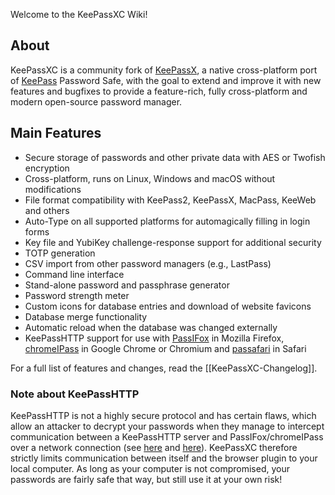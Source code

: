Welcome to the KeePassXC Wiki!

## About
KeePassXC is a community fork of [KeePassX](https://www.keepassx.org/), a native cross-platform port of [KeePass](http://keepass.info/) Password Safe, with the goal to extend and improve it with new features and bugfixes to provide a feature-rich, fully cross-platform and modern open-source password manager.

## Main Features
- Secure storage of passwords and other private data with AES or Twofish encryption
- Cross-platform, runs on Linux, Windows and macOS without modifications
- File format compatibility with KeePass2, KeePassX, MacPass, KeeWeb and others
- Auto-Type on all supported platforms for automagically filling in login forms
- Key file and YubiKey challenge-response support for additional security
- TOTP generation
- CSV import from other password managers (e.g., LastPass)
- Command line interface
- Stand-alone password and passphrase generator
- Password strength meter
- Custom icons for database entries and download of website favicons
- Database merge functionality
- Automatic reload when the database was changed externally
- KeePassHTTP support for use with [PassIFox](https://addons.mozilla.org/en-us/firefox/addon/passifox/) in Mozilla Firefox, [chromeIPass](https://chrome.google.com/webstore/detail/chromeipass/ompiailgknfdndiefoaoiligalphfdae) in Google Chrome or Chromium and [passafari](https://github.com/mmichaa/passafari.safariextension/) in Safari

For a full list of features and changes, read the [[KeePassXC-Changelog]].

### Note about KeePassHTTP
KeePassHTTP is not a highly secure protocol and has certain flaws, which allow an attacker to decrypt your passwords when they manage to intercept communication between a KeePassHTTP server and PassIFox/chromeIPass over a network connection (see [here](https://github.com/pfn/keepasshttp/issues/258) and [here](https://github.com/keepassxreboot/keepassxc/issues/147)). KeePassXC therefore strictly limits communication between itself and the browser plugin to your local computer. As long as your computer is not compromised, your passwords are fairly safe that way, but still use it at your own risk!